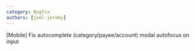 ```yaml
---
category: Bugfix
authors: [joel-jeremy]
---
```


[Mobile] Fix autocomplete (category/payee/account) modal autofocus on input
